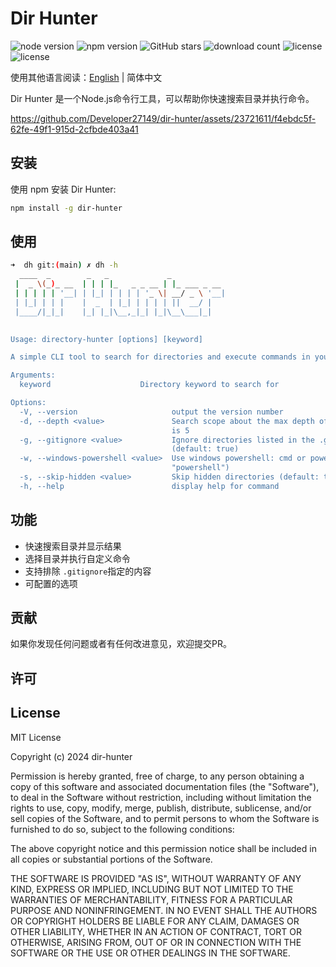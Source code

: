 # Dir Hunter

<div>
  <img alt="node version" src="https://img.shields.io/badge/Node.js-18%2B-brightgreen" />
  <img alt="npm version" src="https://img.shields.io/npm/v/dir-hunter.svg" />
	<img alt="GitHub stars" src="https://img.shields.io/github/stars/Developer27149/dir-hunter.svg" />
  <img alt="download count" src="https://img.shields.io/npm/d18m/dir-hunter.svg" />
  <img alt="license" src="https://img.shields.io/badge/License-MIT-yellow.svg" />
  <img alt="license" src="https://img.shields.io/badge/commitizen-friendly-brightgreen.svg" />  
</div>

使用其他语言阅读：[English](./README.en.md) | 简体中文

Dir Hunter 是一个Node.js命令行工具，可以帮助你快速搜索目录并执行命令。

https://github.com/Developer27149/dir-hunter/assets/23721611/f4ebdc5f-62fe-49f1-915d-2cfbde403a41

## 安装




使用 npm 安装 Dir Hunter:

```bash
npm install -g dir-hunter
```

## 使用

```bash
➜  dh git:(main) ✗ dh -h
  ____  _        _   _             _            
 |  _ \(_)_ __  | | | |_   _ _ __ | |_ ___ _ __ 
 | | | | | '__| | |_| | | | | '_ \| __/ _ \ '__|
 | |_| | | |    |  _  | |_| | | | | ||  __/ |   
 |____/|_|_|    |_| |_|\__,_|_| |_|\__\___|_|   
                                                

Usage: directory-hunter [options] [keyword]

A simple CLI tool to search for directories and execute commands in your system

Arguments:
  keyword                    Directory keyword to search for

Options:
  -V, --version                     output the version number
  -d, --depth <value>               Search scope about the max depth of dir,default value   
                                    is 5
  -g, --gitignore <value>           Ignore directories listed in the .gitignore file        
                                    (default: true)
  -w, --windows-powershell <value>  Use windows powershell: cmd or powershell (default:     
                                    "powershell")
  -s, --skip-hidden <value>         Skip hidden directories (default: true)
  -h, --help                        display help for command
```



## 功能

- 快速搜索目录并显示结果
- 选择目录并执行自定义命令
- 支持排除 `.gitignore`指定的内容
- 可配置的选项



## 贡献

如果你发现任何问题或者有任何改进意见，欢迎提交PR。

## 许可

## License

MIT License

Copyright (c) 2024 dir-hunter

Permission is hereby granted, free of charge, to any person obtaining a copy
of this software and associated documentation files (the "Software"), to deal
in the Software without restriction, including without limitation the rights
to use, copy, modify, merge, publish, distribute, sublicense, and/or sell
copies of the Software, and to permit persons to whom the Software is
furnished to do so, subject to the following conditions:

The above copyright notice and this permission notice shall be included in all
copies or substantial portions of the Software.

THE SOFTWARE IS PROVIDED "AS IS", WITHOUT WARRANTY OF ANY KIND, EXPRESS OR
IMPLIED, INCLUDING BUT NOT LIMITED TO THE WARRANTIES OF MERCHANTABILITY,
FITNESS FOR A PARTICULAR PURPOSE AND NONINFRINGEMENT. IN NO EVENT SHALL THE
AUTHORS OR COPYRIGHT HOLDERS BE LIABLE FOR ANY CLAIM, DAMAGES OR OTHER
LIABILITY, WHETHER IN AN ACTION OF CONTRACT, TORT OR OTHERWISE, ARISING FROM,
OUT OF OR IN CONNECTION WITH THE SOFTWARE OR THE USE OR OTHER DEALINGS IN THE
SOFTWARE.

